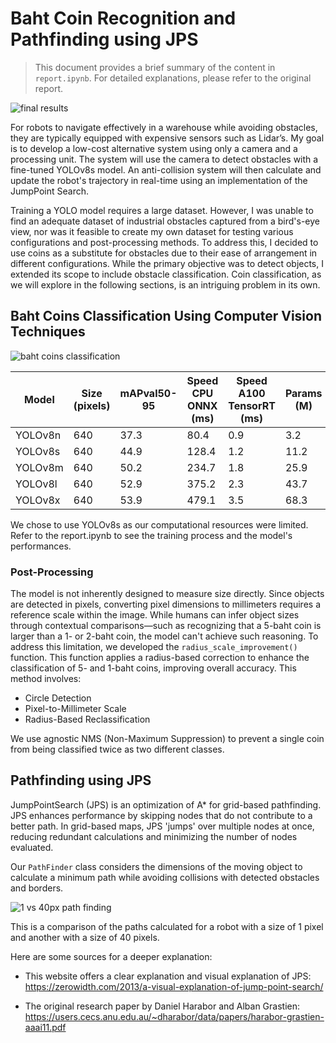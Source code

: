 ﻿# Baht Coin Recognition and Pathfinding using JPS

> This document provides a brief summary of the content in `report.ipynb`. For detailed explanations, please refer to the original report.

![final results](https://imgur.com/JIJb0pu.png)

For robots to navigate effectively in a warehouse while avoiding obstacles, they are typically equipped with expensive sensors such as Lidar’s. My goal is to develop a low-cost alternative system using only a camera and a processing unit. The system will use the camera to detect obstacles with a fine-tuned YOLOv8s model. An anti-collision system will then calculate and update the robot's trajectory in real-time using an implementation of the JumpPoint Search.
 
Training a YOLO model requires a large dataset. However, I was unable to find an adequate dataset of industrial obstacles captured from a bird's-eye view, nor was it feasible to create my own dataset for testing various configurations and post-processing methods. To address this, I decided to use coins as a substitute for obstacles due to their ease of arrangement in different configurations. While the primary objective was to detect objects, I extended its scope to include obstacle classification. Coin classification, as we will explore in the following sections, is an intriguing problem in its own.

## Baht Coins Classification Using Computer Vision Techniques

![baht coins classification](https://imgur.com/kpX5DAs.png)

| Model   | Size (pixels) | mAPval50-95 | Speed CPU ONNX (ms) | Speed A100 TensorRT (ms) | Params (M) | FLOPs (B) |
|---------|---------------|-------------|----------------------|--------------------------|------------|-----------|
| YOLOv8n | 640           | 37.3        | 80.4                 | 0.9                      | 3.2        | 8.7       |
| YOLOv8s | 640           | 44.9        | 128.4                | 1.2                      | 11.2       | 28.6      |
| YOLOv8m | 640           | 50.2        | 234.7                | 1.8                      | 25.9       | 78.9      |
| YOLOv8l | 640           | 52.9        | 375.2                | 2.3                      | 43.7       | 165.2     |
| YOLOv8x | 640           | 53.9        | 479.1                | 3.5                      | 68.3       | 275.8     |

We chose to use YOLOv8s as our computational resources were limited. Refer to the report.ipynb to see the training process and the model's performances. 

### Post-Processing

The model is not inherently designed to measure size directly. Since objects are detected in pixels, converting pixel dimensions to millimeters requires a reference scale within the image. While humans can infer object sizes through contextual comparisons—such as recognizing that a 5-baht coin is larger than a 1- or 2-baht coin, the model can't achieve such reasoning. To address this limitation, we developed the `radius_scale_improvement()` function. This function applies a radius-based correction to enhance the classification of 5- and 1-baht coins, improving overall accuracy. This method involves: 

 - Circle Detection
 - Pixel-to-Millimeter Scale
 - Radius-Based Reclassification

We use agnostic NMS (Non-Maximum Suppression) to prevent a single coin from being classified twice as two different classes.  

## Pathfinding using JPS

JumpPointSearch (JPS) is an optimization of A* for grid-based pathfinding. JPS enhances performance by skipping nodes that do not contribute to a better path. In grid-based maps, JPS 'jumps' over multiple nodes at once, reducing redundant calculations and minimizing the number of nodes evaluated.

Our `PathFinder` class considers the dimensions of the moving object to calculate a minimum path while avoiding collisions with detected obstacles and borders.

![1 vs 40px path finding](https://imgur.com/5eoiFC4.png)

This is a comparison of the paths calculated for a robot with a size of 1 pixel and another with a size of 40 pixels.

Here are some sources for a deeper explanation:

- This website offers a clear explanation and visual explanation of JPS: https://zerowidth.com/2013/a-visual-explanation-of-jump-point-search/

- The original research paper by Daniel Harabor and Alban Grastien: https://users.cecs.anu.edu.au/~dharabor/data/papers/harabor-grastien-aaai11.pdf